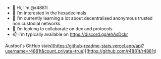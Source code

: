 - 👋 Hi, I’m @r4881t
- 👀 I’m interested in the hexadecimals
- 🌱 I’m currently learning a lot about decentralised anonymous trusted non custodial networks
- 💞️ I’m looking to collaborate on dex and protocols
- 📫 I'm typically available on https://discord.gg/ehAsDckr

Austbot's GitHub stats](https://github-readme-stats.vercel.app/api?username=r4881t&count_private=true)](https://github.com/r4881t/r4881t)

<!---
r4881t/r4881t is a ✨ special ✨ repository because its `README.md` (this file) appears on your GitHub profile.
You can click the Preview link to take a look at your changes.
--->
